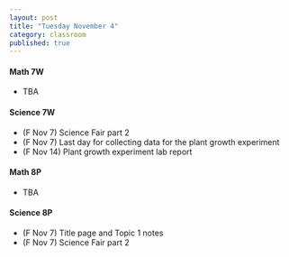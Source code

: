 ```yaml
---
layout: post
title: "Tuesday November 4"
category: classroom
published: true
---
```

#### Math 7W
* TBA
  
#### Science 7W
* (F Nov 7) Science Fair part 2
* (F Nov 7) Last day for collecting data for the plant growth experiment
* (F Nov 14) Plant growth experiment lab report

#### Math 8P
* TBA

#### Science 8P
* (F Nov 7) Title page and Topic 1 notes
* (F Nov 7) Science Fair part 2
